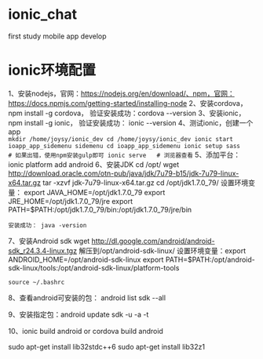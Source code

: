 # ionic_chat
first study mobile app develop

# ionic环境配置
1、安装nodejs，官网：https://nodejs.org/en/download/、npm，官网：https://docs.npmjs.com/getting-started/installing-node
2、安装cordova， npm install -g cordova， 验证安装成功：cordova --version 
3、安装ionic， npm install -g ionic， 验证安装成功： ionic --version
4、测试ionic，创建一个app  
    `
    mkdir /home/joysy/ionic_dev
    cd /home/joysy/ionic_dev
    ionic start ioapp_app_sidemenu sidemenu
    cd ioapp_app_sidemenu
    ionic setup sass    # 如果出错，使用npm安装gulp即可
    ionic serve   # 浏览器查看
    `
5、添加平台：ionic platform add android
6、安装JDK
    cd /opt/
    wget http://download.oracle.com/otn-pub/java/jdk/7u79-b15/jdk-7u79-linux-x64.tar.gz
    tar -xzvf jdk-7u79-linux-x64.tar.gz
    cd /opt/jdk1.7.0_79/
    设置环境变量： export JAVA_HOME=/opt/jdk1.7.0_79
                                export JRE_HOME=/opt/jdk1.7.0_79/jre
                                export PATH=$PATH:/opt/jdk1.7.0_79/bin:/opt/jdk1.7.0_79/jre/bin

    安装成功： java -version

7、安装Android sdk
    wget http://dl.google.com/android/android-sdk_r24.3.4-linux.tgz
    解压到/opt/android-sdk-linux/
    设置环境变量：export ANDROID_HOME=/opt/android-sdk-linux
                                export PATH=$PATH:/opt/android-sdk-linux/tools:/opt/android-sdk-linux/platform-tools

    source ~/.bashrc

8、查看android可安装的包：  android list sdk --all

9、安装指定包：android update sdk -u -a -t <package no.>

10、ionic build android    or  cordova build android



<!-- 注： 安装依赖包 -->

sudo apt-get install lib32stdc++6
sudo apt-get install lib32z1

